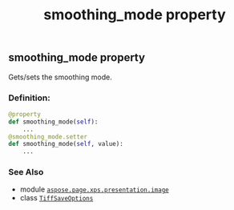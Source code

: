 ﻿---
title: smoothing_mode property
second_title: Aspose.Page for Python via .NET API References
description: 
type: docs
weight: 120
url: /python-net/aspose.page.xps.presentation.image/tiffsaveoptions/smoothing_mode/
is_root: false
---

## smoothing_mode property


Gets/sets the smoothing mode.
### Definition:
```python
@property
def smoothing_mode(self):
    ...
@smoothing_mode.setter
def smoothing_mode(self, value):
    ...
```

### See Also
* module [`aspose.page.xps.presentation.image`](../../)
* class [`TiffSaveOptions`](/page/python-net/aspose.page.xps.presentation.image/tiffsaveoptions)
